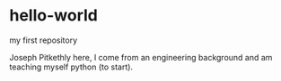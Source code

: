 # hello-world
my first repository

Joseph Pitkethly here, I come from an engineering background and am teaching myself python (to start).
